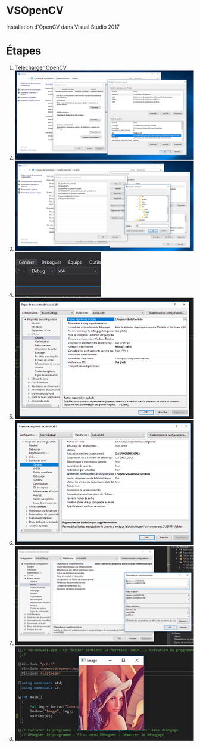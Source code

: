 # VSOpenCV
Installation d'OpenCV dans Visual Studio 2017

# Étapes

1. [Télécharger](https://opencv.org/releases.html) OpenCV 
2. ![](pictures/0.PNG)
3. ![](pictures/1.PNG)
4. ![](pictures/2.PNG)
5. ![](pictures/3.PNG)
6. ![](pictures/4.PNG)
7. ![](pictures/5.PNG)
8. ![](pictures/6.PNG)
